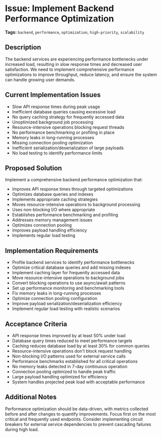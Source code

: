 # Issue: Implement Backend Performance Optimization

**Tags:** `backend`, `performance`, `optimization`, `high-priority`, `scalability`

## Description

The backend services are experiencing performance bottlenecks under increased load, resulting in slow response times and decreased user satisfaction. We need to implement comprehensive performance optimizations to improve throughput, reduce latency, and ensure the system can handle growing user demands.

## Current Implementation Issues

- Slow API response times during peak usage
- Inefficient database queries causing excessive load
- No query caching strategy for frequently accessed data
- Unoptimized background job processing
- Resource-intensive operations blocking request threads
- No performance benchmarking or profiling in place
- Memory leaks in long-running processes
- Missing connection pooling optimization
- Inefficient serialization/deserialization of large payloads
- No load testing to identify performance limits

## Proposed Solution

Implement a comprehensive backend performance optimization that:
- Improves API response times through targeted optimizations
- Optimizes database queries and indexes
- Implements appropriate caching strategies
- Moves resource-intensive operations to background processing
- Uses non-blocking I/O where appropriate
- Establishes performance benchmarking and profiling
- Addresses memory management issues
- Optimizes connection pooling
- Improves payload handling efficiency
- Implements regular load testing

## Implementation Requirements

- Profile backend services to identify performance bottlenecks
- Optimize critical database queries and add missing indexes
- Implement caching layer for frequently accessed data
- Move resource-intensive operations to background jobs
- Convert blocking operations to use async/await patterns
- Set up performance monitoring and benchmarking tools
- Fix memory leaks in long-running processes
- Optimize connection pooling configuration
- Improve payload serialization/deserialization efficiency
- Implement regular load testing with realistic scenarios

## Acceptance Criteria

- API response times improved by at least 50% under load
- Database query times reduced to meet performance targets
- Caching reduces database load by at least 30% for common queries
- Resource-intensive operations don't block request handling
- Non-blocking I/O patterns used for external service calls
- Performance benchmarks established for all critical operations
- No memory leaks detected in 7-day continuous operation
- Connection pooling optimized to handle peak traffic
- Large payload handling optimized for efficiency
- System handles projected peak load with acceptable performance

## Additional Notes

Performance optimization should be data-driven, with metrics collected before and after changes to quantify improvements. Focus first on the most critical and frequently used endpoints. Consider implementing circuit breakers for external service dependencies to prevent cascading failures during high load. 
